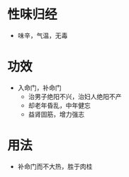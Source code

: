 # 性味归经
- 味辛，气温，无毒
# 功效
- 入命门，补命门
    - 治男子绝阳不兴，治妇人绝阳不产
    - 却老年昏乱，中年健忘
    - 益肾固筋，增力强志
# 用法
- 补命门而不大热，胜于肉桂